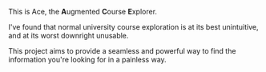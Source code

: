 This is Ace, the **A**ugmented **C**ourse **E**xplorer.

I've found that normal university course exploration is at its best
unintuitive, and at its worst downright unusable.

This project aims to provide a seamless and powerful way to find the
information you're looking for in a painless way.
